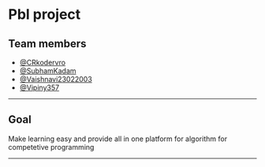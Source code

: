 # Pbl project 

## Team members

- [@CRkodervro](https://github.com/CRkodervro)
- [@SubhamKadam](https://github.com/SubhamKadam/SubhamKadam)
- [@Vaishnavi23022003](https://github.com/Vaishnavi23022003)
- [@Vipiny357](https://github.com/Vipiny357)

---

## Goal

Make learning easy and provide all in one platform for algorithm for competetive programming

---
